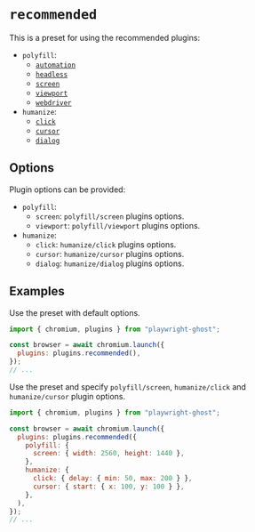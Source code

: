 # `recommended`

This is a preset for using the recommended plugins:

- `polyfill`:
  - [`automation`](polyfill/automation.md)
  - [`headless`](polyfill/headless.md)
  - [`screen`](polyfill/screen.md)
  - [`viewport`](polyfill/viewport.md)
  - [`webdriver`](polyfill/webdriver.md)
- `humanize`:
  - [`click`](humanize/click.md)
  - [`cursor`](humanize/cursor.md)
  - [`dialog`](humanize/dialog.md)

## Options

Plugin options can be provided:

- `polyfill`:
  - `screen`: `polyfill/screen` plugins options.
  - `viewport`: `polyfill/viewport` plugins options.
- `humanize`:
  - `click`: `humanize/click` plugins options.
  - `cursor`: `humanize/cursor` plugins options.
  - `dialog`: `humanize/dialog` plugins options.

## Examples

Use the preset with default options.

```javascript
import { chromium, plugins } from "playwright-ghost";

const browser = await chromium.launch({
  plugins: plugins.recommended(),
});
// ...
```

Use the preset and specify `polyfill/screen`, `humanize/click` and
`humanize/cursor` plugin options.

```javascript
import { chromium, plugins } from "playwright-ghost";

const browser = await chromium.launch({
  plugins: plugins.recommended({
    polyfill: {
      screen: { width: 2560, height: 1440 },
    },
    humanize: {
      click: { delay: { min: 50, max: 200 } },
      cursor: { start: { x: 100, y: 100 } },
    },
  ),
});
// ...
```
